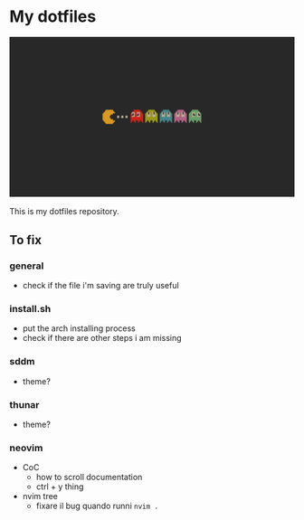 # My dotfiles

![wallpaper](OpMPCR0.png)

This is my dotfiles repository.

## To fix

### general

- check if the file i'm saving are truly useful

### install.sh

- put the arch installing process
- check if there are other steps i am missing

### sddm

- theme?

### thunar

- theme?

### neovim

- CoC
    - how to scroll documentation
    - ctrl + y thing
- nvim tree
  - fixare il bug quando runni `nvim .`

